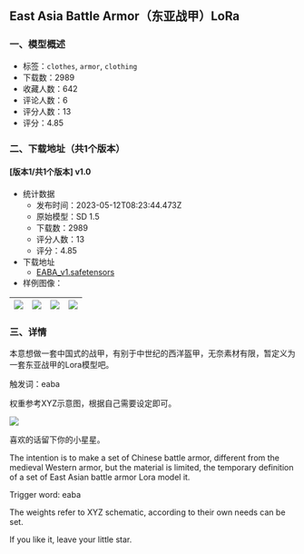 ## East Asia Battle Armor（东亚战甲）LoRa
### 一、模型概述

- 标签：`clothes`, `armor`, `clothing`
- 下载数：2989
- 收藏人数：642
- 评论人数：6
- 评分人数：13
- 评分：4.85

### 二、下载地址（共1个版本）

#### [版本1/共1个版本] v1.0

- 统计数据
  - 发布时间：2023-05-12T08:23:44.473Z
  - 原始模型：SD 1.5
  - 下载数：2989
  - 评分人数：13
  - 评分：4.85
- 下载地址
  - [EABA_v1.safetensors](https://civitai.com/api/download/models/68626)
- 样例图像：

| <img src="https://image.civitai.com/xG1nkqKTMzGDvpLrqFT7WA/0366cb1c-0a84-44ff-80c8-64f8435eecc4/width=450/764882.jpeg" /> | <img src="https://image.civitai.com/xG1nkqKTMzGDvpLrqFT7WA/e55ec20f-11ff-4dd7-b3b8-59c696b02ae8/width=450/764657.jpeg" /> | <img src="https://image.civitai.com/xG1nkqKTMzGDvpLrqFT7WA/a784ad1a-c377-45d4-ad6f-0a546bdb8f9c/width=450/764658.jpeg" /> | <img src="https://image.civitai.com/xG1nkqKTMzGDvpLrqFT7WA/4b3bd541-6bc4-49d2-8f8d-cc52e8dc678d/width=450/764655.jpeg" /> |
| ---- | ---- | ---- | ---- |


### 三、详情
<p>本意想做一套中国式的战甲，有别于中世纪的西洋盔甲，无奈素材有限，暂定义为一套东亚战甲的Lora模型吧。</p><p>触发词：eaba</p><p>权重参考XYZ示意图，根据自己需要设定即可。</p><img src="https://image.civitai.com/xG1nkqKTMzGDvpLrqFT7WA/2e583611-d47c-4440-b154-8d4e30877607/width=525/2e583611-d47c-4440-b154-8d4e30877607.jpeg" /><p>喜欢的话留下你的小星星。</p><p>The intention is to make a set of Chinese battle armor, different from the medieval Western armor, but the material is limited, the temporary definition of a set of East Asian battle armor Lora model it.</p><p>Trigger word: eaba</p><p>The weights refer to XYZ schematic, according to their own needs can be set.</p><p>If you like it, leave your little star.</p>